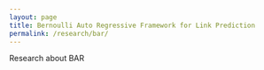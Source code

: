 ```yaml
---
layout: page
title: Bernoulli Auto Regressive Framework for Link Prediction
permalink: /research/bar/
---
```


Research about BAR
